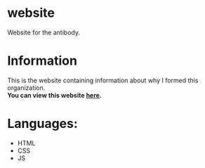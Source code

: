# website
Website for the antibody.

# Information
This is the website containing information about why I formed this organization.<br />
**You can view this website [here](https://the-antibody.github.io/website).**

# Languages:
  - HTML
  - CSS
  - JS
